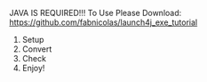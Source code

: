 JAVA IS REQUIRED!!!
To Use Please Download: https://github.com/fabnicolas/launch4j_exe_tutorial
1. Setup
2. Convert
3. Check 
4. Enjoy!
